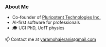 ### About Me

- Co-founder of [Pluripotent Technologies Inc.](https://www.pluripotent.tech)
- AI-first software for professionals
- 🎓 UCI PhD, UofT physics

📫 Contact me at [yaramohajerani@gmail.com](mailto:yaramohajerani@gmail.com)

<!--
**yaramohajerani/yaramohajerani** is a ✨ _special_ ✨ repository because its `README.md` (this file) appears on your GitHub profile.

Here are some ideas to get you started:

- 🔭 I’m currently working on ...
- 🌱 I’m currently learning ...
- 👯 I’m looking to collaborate on ...
- 🤔 I’m looking for help with ...
- 💬 Ask me about ...
- 📫 How to reach me: ...
- 😄 Pronouns: ...
- ⚡ Fun fact: ...
-->
